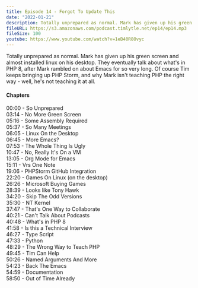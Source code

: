 ```yaml
---
title: Episode 14 - Forgot To Update This
date: "2022-01-21"
description: Totally unprepared as normal. Mark has given up his green screen and almost installed linux on his desktop. They eventually talk about what's in PHP 8, after Mark rambled on about Emacs for so very long. Of course Tim keeps bringing up PHP Storm, and why Mark isn't teaching PHP the right way - well, he's not teaching it at all.
fileURL: https://s3.amazonaws.com/podcast.timlytle.net/ep14/ep14.mp3
fileSize: 100
youtube: https://www.youtube.com/watch?v=1eB40R8Ovyc
---
```


Totally unprepared as normal. Mark has given up his green screen and almost installed linux on his desktop. They eventually talk about what's in PHP 8, after Mark rambled on about Emacs for so very long. Of course Tim keeps bringing up PHP Storm, and why Mark isn't teaching PHP the right way - well, he's not teaching it at all.

#### Chapters

00:00 - So Unprepared  
03:14 - No More Green Screen  
05:16 - Some Assembly Required  
05:37 - So Many Meetings  
06:05 - Linux On the Desktop  
06:45 - More Emacs?  
07:53 - The Whole Thing Is Ugly  
10:47 - No, Really It's On a VM  
13:05 - Org Mode for Emacs  
15:11 - Vrs One Note  
19:06 - PHPStorm GitHub Integration  
22:20 - Games On Linux (on the desktop)  
26:26 - Microsoft Buying Games  
28:39 - Looks like Tony Hawk  
34:20 - Skip The Odd Versions  
35:30 - NT Kernel  
37:47 - That's One Way to Collaborate  
40:21 - Can't Talk About Podcasts  
40:48 - What's in PHP 8  
41:58 - Is this a Technical Interview  
46:27 - Type Script  
47:33 - Python  
48:29 - The Wrong Way to Teach PHP  
49:45 - Tim Can Help  
50:26 - Named Arguments And More  
54:23 - Back The Emacs  
54:59 - Documentation  
58:50 - Out of Time Already
